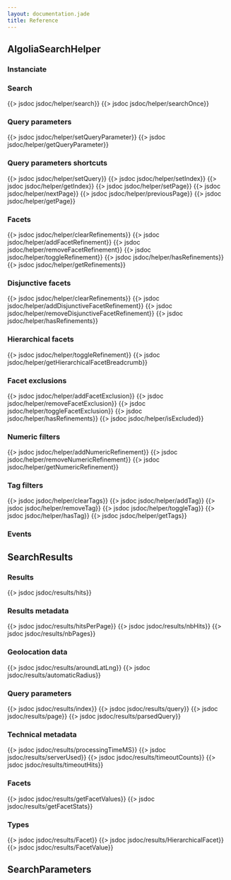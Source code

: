 ```yaml
---
layout: documentation.jade
title: Reference
---
```


## AlgoliaSearchHelper

### Instanciate

### Search

{{> jsdoc jsdoc/helper/search}}
{{> jsdoc jsdoc/helper/searchOnce}}

### Query parameters

{{> jsdoc jsdoc/helper/setQueryParameter}}
{{> jsdoc jsdoc/helper/getQueryParameter}}

### Query parameters shortcuts

{{> jsdoc jsdoc/helper/setQuery}}
{{> jsdoc jsdoc/helper/setIndex}}
{{> jsdoc jsdoc/helper/getIndex}}
{{> jsdoc jsdoc/helper/setPage}}
{{> jsdoc jsdoc/helper/nextPage}}
{{> jsdoc jsdoc/helper/previousPage}}
{{> jsdoc jsdoc/helper/getPage}}

### Facets

{{> jsdoc jsdoc/helper/clearRefinements}}
{{> jsdoc jsdoc/helper/addFacetRefinement}}
{{> jsdoc jsdoc/helper/removeFacetRefinement}}
{{> jsdoc jsdoc/helper/toggleRefinement}}
{{> jsdoc jsdoc/helper/hasRefinements}}
{{> jsdoc jsdoc/helper/getRefinements}}

### Disjunctive facets

{{> jsdoc jsdoc/helper/clearRefinements}}
{{> jsdoc jsdoc/helper/addDisjunctiveFacetRefinement}}
{{> jsdoc jsdoc/helper/removeDisjunctiveFacetRefinement}}
{{> jsdoc jsdoc/helper/hasRefinements}}

### Hierarchical facets

{{> jsdoc jsdoc/helper/toggleRefinement}}
{{> jsdoc jsdoc/helper/getHierarchicalFacetBreadcrumb}}

### Facet exclusions

{{> jsdoc jsdoc/helper/addFacetExclusion}}
{{> jsdoc jsdoc/helper/removeFacetExclusion}}
{{> jsdoc jsdoc/helper/toggleFacetExclusion}}
{{> jsdoc jsdoc/helper/hasRefinements}}
{{> jsdoc jsdoc/helper/isExcluded}}

### Numeric filters

{{> jsdoc jsdoc/helper/addNumericRefinement}}
{{> jsdoc jsdoc/helper/removeNumericRefinement}}
{{> jsdoc jsdoc/helper/getNumericRefinement}}

### Tag filters

{{> jsdoc jsdoc/helper/clearTags}}
{{> jsdoc jsdoc/helper/addTag}}
{{> jsdoc jsdoc/helper/removeTag}}
{{> jsdoc jsdoc/helper/toggleTag}}
{{> jsdoc jsdoc/helper/hasTag}}
{{> jsdoc jsdoc/helper/getTags}}

### Events

## SearchResults

### Results

{{> jsdoc jsdoc/results/hits}}

### Results metadata

{{> jsdoc jsdoc/results/hitsPerPage}}
{{> jsdoc jsdoc/results/nbHits}}
{{> jsdoc jsdoc/results/nbPages}}

### Geolocation data

{{> jsdoc jsdoc/results/aroundLatLng}}
{{> jsdoc jsdoc/results/automaticRadius}}

### Query parameters

{{> jsdoc jsdoc/results/index}}
{{> jsdoc jsdoc/results/query}}
{{> jsdoc jsdoc/results/page}}
{{> jsdoc jsdoc/results/parsedQuery}}

### Technical metadata

{{> jsdoc jsdoc/results/processingTimeMS}}
{{> jsdoc jsdoc/results/serverUsed}}
{{> jsdoc jsdoc/results/timeoutCounts}}
{{> jsdoc jsdoc/results/timeoutHits}}

### Facets

{{> jsdoc jsdoc/results/getFacetValues}}
{{> jsdoc jsdoc/results/getFacetStats}}

### Types

{{> jsdoc jsdoc/results/Facet}}
{{> jsdoc jsdoc/results/HierarchicalFacet}}
{{> jsdoc jsdoc/results/FacetValue}}

## SearchParameters
